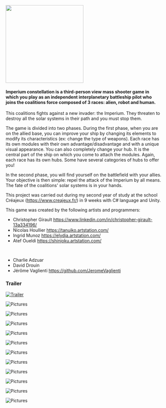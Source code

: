 <img src="https://raw.githubusercontent.com/JeromeVaglienti/Imperium-Constellation/master/PreviewPictures/Logo_Final_-_Noir.png" width="250">

#### Imperium constellation is a third-person view mass shooter game in which you play as an independent interplanetary battleship pilot who joins the coalitions force composed of 3 races: alien, robot and human. 

This coalitions fights against a new invader: the Imperium.
They threaten to destroy all the solar systems in their path and you must stop them. 

The game is divided into two phases. During the first phase, when you are on the allied base, you can improve your ship by changing its elements to modify its characteristics (ex: change the type of weapons).
Each race has its own modules with their own advantage/disadvantage and with a unique visual appearance.
You can also completely change your hub. It is the central part of the ship on which you come to attach the modules.
Again, each race has its own hubs. Some have several categories of hubs to offer you!

In the second phase, you will find yourself on the battlefield with your allies.
Your objective is then simple: repel the attack of the Imperium by all means.
The fate of the coalitions' solar systems is in your hands.


This project was carried out during my second year of study at the school Créajeux (https://www.creajeux.fr/) in 9 weeks with C# language and Unity.

This game was created by the following artists and programmers:

* Christopher Girault https://www.linkedin.com/in/christopher-girault-13a334196/
* Nicolas Houllier https://tanuiko.artstation.com/
* Ingrid Munoz https://elydja.artstation.com/
* Atef Oueldi https://shinjoku.artstation.com/
<br/>

* Charlie Adzuar
* David Drouin
* Jérôme Vaglienti https://github.com/JeromeVaglienti

### Trailer
[![Trailer](https://raw.githubusercontent.com/JeromeVaglienti/Imperium-Constellation/master/PreviewPictures/trailer.png)](https://www.youtube.com/watch?v=-OnDt-9Z288)

![Pictures](https://raw.githubusercontent.com/JeromeVaglienti/Imperium-Constellation/master/PreviewPictures/0.png)

![Pictures](https://raw.githubusercontent.com/JeromeVaglienti/Imperium-Constellation/master/PreviewPictures/1.png)

![Pictures](https://raw.githubusercontent.com/JeromeVaglienti/Imperium-Constellation/master/PreviewPictures/2.png)

![Pictures](https://raw.githubusercontent.com/JeromeVaglienti/Imperium-Constellation/master/PreviewPictures/3.png)

![Pictures](https://raw.githubusercontent.com/JeromeVaglienti/Imperium-Constellation/master/PreviewPictures/4.png)

![Pictures](https://raw.githubusercontent.com/JeromeVaglienti/Imperium-Constellation/master/PreviewPictures/5.png)

![Pictures](https://raw.githubusercontent.com/JeromeVaglienti/Imperium-Constellation/master/PreviewPictures/7.png)

![Pictures](https://raw.githubusercontent.com/JeromeVaglienti/Imperium-Constellation/master/PreviewPictures/8.png)

![Pictures](https://raw.githubusercontent.com/JeromeVaglienti/Imperium-Constellation/master/PreviewPictures/9.png)

![Pictures](https://raw.githubusercontent.com/JeromeVaglienti/Imperium-Constellation/master/PreviewPictures/10.png)

![Pictures](https://raw.githubusercontent.com/JeromeVaglienti/Imperium-Constellation/master/PreviewPictures/11.png)
